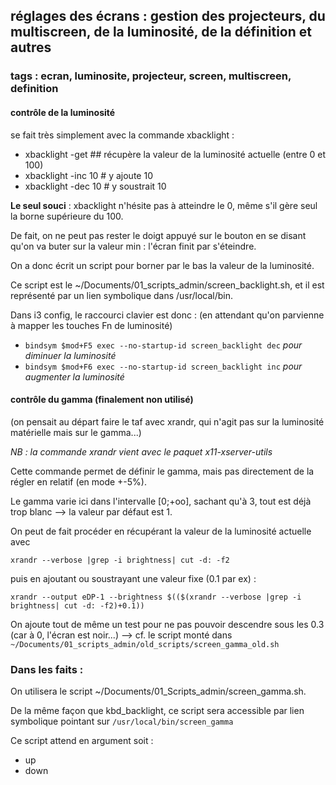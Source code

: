 ## réglages des écrans : gestion des projecteurs, du multiscreen, de la luminosité, de la définition et autres
### tags : ecran, luminosite, projecteur, screen, multiscreen, definition

#### contrôle de la luminosité
se fait très simplement avec la commande xbacklight : 
- xbacklight -get ## récupère la valeur de la luminosité actuelle (entre 0 et 100)
- xbacklight -inc 10 # y ajoute 10
- xbacklight -dec 10 # y soustrait 10

**Le seul souci** : xbacklight n'hésite pas à atteindre le 0, même s'il gère seul la borne supérieure du 100. 

De fait, on ne peut pas rester le doigt appuyé sur le bouton en se disant qu'on va buter sur la valeur min : l'écran finit par s'éteindre.

On a donc écrit un script pour borner par le bas la valeur de la luminosité.

Ce script est le ~/Documents/01_scripts_admin/screen_backlight.sh, et il est représenté par un lien symbolique dans /usr/local/bin.

Dans i3 config, le raccourci clavier est donc : (en attendant qu'on parvienne à mapper les touches Fn de luminosité)
- `bindsym $mod+F5 exec --no-startup-id screen_backlight dec` *pour diminuer la luminosité*
- `bindsym $mod+F6 exec --no-startup-id screen_backlight inc` *pour augmenter la luminosité*


#### contrôle du gamma (finalement non utilisé)
(on pensait au départ faire le taf avec xrandr, qui n'agit pas sur la luminosité matérielle mais sur le gamma...)

*NB : la commande xrandr vient avec le paquet x11-xserver-utils*

Cette commande permet de définir le gamma, mais pas directement de la régler en relatif (en mode +-5%).

Le gamma varie ici dans l'intervalle [0;+oo], sachant qu'à 3, tout est déjà trop blanc --> la valeur par défaut est 1.

On peut de fait procéder en récupérant la valeur de la luminosité actuelle avec 
```
xrandr --verbose |grep -i brightness| cut -d: -f2
```
puis en ajoutant ou soustrayant une valeur fixe (0.1 par ex) : 

```
xrandr --output eDP-1 --brightness $(($(xrandr --verbose |grep -i brightness| cut -d: -f2)+0.1))
```

On ajoute tout de même un test pour ne pas pouvoir descendre sous les 0.3 (car à 0, l'écran est noir...)
--> cf. le script monté dans `~/Documents/01_scripts_admin/old_scripts/screen_gamma_old.sh`

### Dans les faits : 
On utilisera le script ~/Documents/01_Scripts_admin/screen_gamma.sh.

De la même façon que kbd_backlight, ce script sera accessible par lien symbolique pointant sur `/usr/local/bin/screen_gamma`

Ce script attend en argument soit : 
- up
- down
